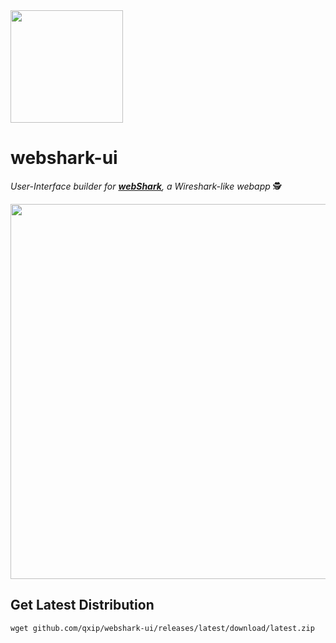 <img src=https://github.com/RFbkak37y3kIY/webshark/assets/1423657/e769fcbf-d83b-4d07-8e86-c9b5706ad5ee width=180>

# webshark-ui

_User-Interface builder for [**webShark**](https://github.com/QXIP/webshark), a *Wireshark-like* webapp_ 🕵️

<img src="https://github.com/QXIP/webshark/assets/1423657/092c2544-f5db-4a79-b3da-d48df4e0813c" width=600 />


## Get Latest Distribution
```
wget github.com/qxip/webshark-ui/releases/latest/download/latest.zip
```
